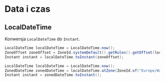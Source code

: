 # Data i czas

## LocalDateTime

Konwersja ``LocalDateTime`` do ``Instant``.

```java
LocalDateTime localDateTime = LocalDateTime.now();
ZoneOffset zoneOffset = ZoneId.systemDefault().getRules().getOffset(localDateTime);
Instant instant = localDateTime.toInstant(zoneOffset);
```

```java
LocalDateTime localDateTime = LocalDateTime.now();
ZonedDateTime zonedDateTime = localDateTime.atZone(ZoneId.of("Europe/Warsaw");
Instant instant = zonedDateTime.toInstant();
```
